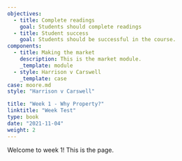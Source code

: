 ```yaml
---
objectives:
  - title: Complete readings
    goal: Students should complete readings
  - title: Student success
    goal: Students should be successful in the course.
components:
  - title: Making the market
    description: This is the market module.
    _template: module
  - style: Harrison v Carswell
    _template: case
case: moore.md
style: "Harrison v Carswell"

title: "Week 1 - Why Property?"
linktitle: "Week Test"
type: book
date: "2021-11-04"
weight: 2
---
```



Welcome to week 1! This is the page.
